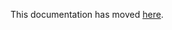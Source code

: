 This documentation has moved [here](https://www.armoredturtle.xyz/docs/afc-klipper-add-on/installation/buffer-overview.html).